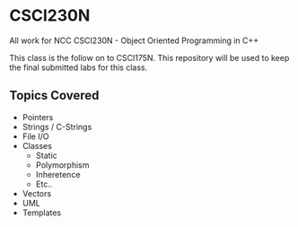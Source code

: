 # CSCI230N
All work for NCC CSCI230N - Object Oriented Programming in C++

This class is the follow on to CSCI175N. This repository will be used to keep the final submitted labs for this class.

## Topics Covered 
* Pointers
* Strings / C-Strings
* File I/O
* Classes
  * Static
  * Polymorphism
  * Inheretence
  * Etc..
* Vectors
* UML
* Templates

